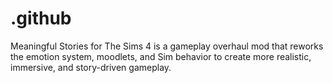 # .github
Meaningful Stories for The Sims 4 is a gameplay overhaul mod that reworks the emotion system, moodlets, and Sim behavior to create more realistic, immersive, and story-driven gameplay.
